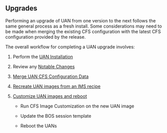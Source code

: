 ## Upgrades

Performing an upgrade of UAN from one version to the next follows the same general process as a fresh install. Some considerations may need to be made  when merging the existing CFS configuration with the latest CFS configuration provided by the release.

The overall workflow for completing a UAN upgrade involves:

1. Perform the [UAN Installation](install/Install_the_UAN_Product_Stream.md#install-the-uan-product-stream) 

2. Review any [Notable Changes](Notable_Changes.md#notable-changes)

3. [Merge UAN CFS Configuration Data](Merge_UAN_Configuration_Data.md#merge-uan-configuration-data)

4. [Recreate UAN images from an IMS recipe](../operations/Build_a_New_UAN_Image_Using_the_COS_Recipe.md#build-a-new-uan-image-using-the-cos-recipe)

5. [Customize UAN images and reboot](../operations/Create_UAN_Boot_images.md#create-uan-boot-images)

   * Run CFS Image Customization on the new UAN image

   * Update the BOS session template

   * Reboot the UANs